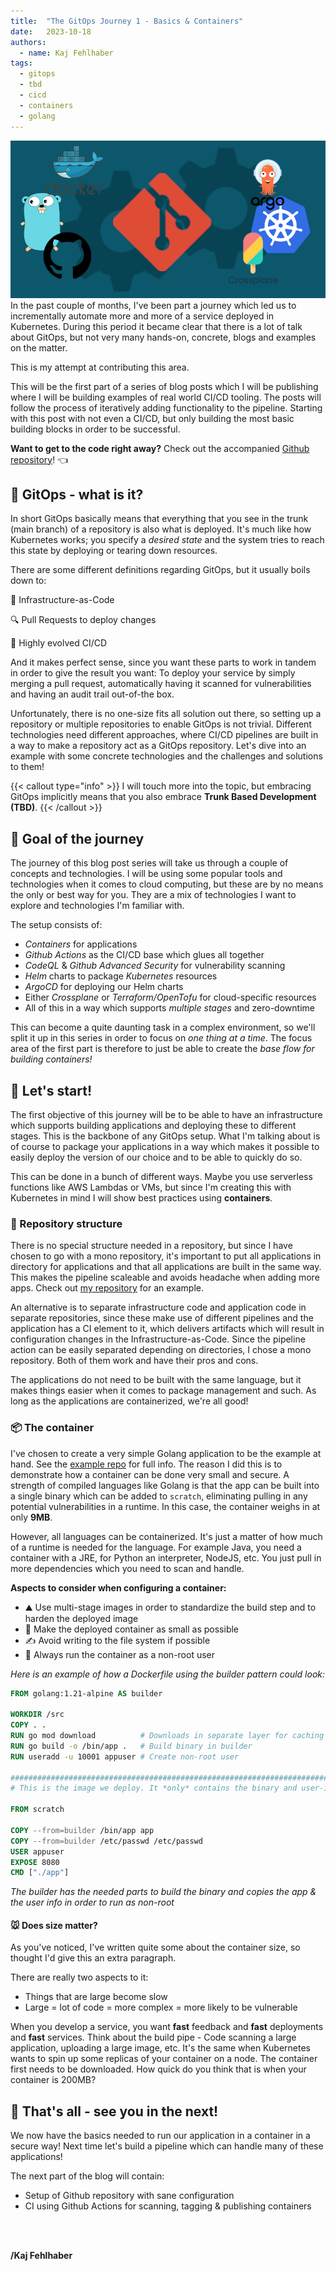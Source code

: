 ```yaml
---
title:  "The GitOps Journey 1 - Basics & Containers"
date:   2023-10-18
authors:
  - name: Kaj Fehlhaber
tags:
  - gitops
  - tbd
  - cicd
  - containers
  - golang
---
```

![](cover.png)
In the past couple of months, I've been part a journey which led us to incrementally automate more and more of a service deployed in Kubernetes.
During this period it became clear that there is a lot of talk about GitOps, but not very many hands-on, concrete, blogs and examples on the matter.

This is my attempt at contributing this area.

This will be the first part of a series of blog posts which I will be publishing where I will be building examples of real world CI/CD tooling.
The posts will follow the process of iteratively adding functionality to the pipeline. Starting with this post with not even a CI/CD, but only
building the most basic building blocks in order to be successful.

**Want to get to the code right away?** Check out the accompanied [Github repository](https://github.com/fehlhabers/gitops-example)! 👈

## 🤔 GitOps - what is it?
In short GitOps basically means that everything that you see in the trunk (main branch) of a repository is also what is deployed.
It's much like how Kubernetes works; you specify a *desired state* and the system tries to reach this state by deploying or tearing down resources.

There are some different definitions regarding GitOps, but it usually boils down to:

📝 Infrastructure-as-Code

🔍 Pull Requests to deploy changes

🚀 Highly evolved CI/CD

And it makes perfect sense, since you want these parts to work in tandem in order to give the result you want: To deploy your service by simply
merging a pull request, automatically having it scanned for vulnerabilities and having an audit trail out-of-the box.

Unfortunately, there is no one-size fits all solution out there, so setting up a repository or multiple repositories to enable GitOps is not trivial.
Different technologies need different approaches, where CI/CD pipelines are built in a way to make a repository act as a GitOps repository.
Let's dive into an example with some concrete technologies and the challenges and solutions to them!

{{< callout type="info" >}}
I will touch more into the topic, but embracing GitOps implicitly means that you also embrace **Trunk Based Development (TBD)**.
{{< /callout >}}

## 🎯 Goal of the journey
The journey of this blog post series will take us through a couple of concepts and technologies. I will be using some popular tools and technologies when it comes to cloud computing,
but these are by no means the only or best way for you. They are a mix of technologies I want to explore and technologies I'm familiar with.

The setup consists of:

- *Containers* for applications
- *Github Actions* as the CI/CD base which glues all together
- *CodeQL* & *Github Advanced Security* for vulnerability scanning
- *Helm* charts to package *Kubernetes* resources
- *ArgoCD* for deploying our Helm charts
- Either *Crossplane* or *Terraform/OpenTofu* for cloud-specific resources
- All of this in a way which supports *multiple stages* and zero-downtime

This can become a quite daunting task in a complex environment, so we'll split it up in this series in order to focus on *one thing at a time*.
The focus area of the first part is therefore to just be able to create the *base flow for building containers!*

## 🚀 Let's start! 
The first objective of this journey will be to be able to have an infrastructure which supports building applications and deploying these
to different stages. This is the backbone of any GitOps setup.
What I'm talking about is of course to package your applications in a way which makes it possible to easily deploy the version of our choice
and to be able to quickly do so.

This can be done in a bunch of different ways. Maybe you use serverless functions like AWS Lambdas or VMs, but since I'm creating this with
Kubernetes in mind I will show best practices using **containers**.

### 📁 Repository structure
There is no special structure needed in a repository, but since I have chosen to go with a mono repository, it's important to put all
applications in directory for applications and that all applications are built in the same way. This makes the pipeline scaleable and avoids headache when adding
more apps. Check out [my repository](https://github.com/fehlhabers/gitops-example) for an example.

An alternative is to separate infrastructure code and application code in separate repositories, since these make use of different pipelines and the application has
a CI element to it, which delivers artifacts which will result in configuration changes in the Infrastructure-as-Code. Since the pipeline action can be easily separated
depending on directories, I chose a mono repository. Both of them work and have their pros and cons.

The applications do not need to be built with the same language, but it makes things easier when it comes to package management and such. As long
as the applications are containerized, we're all good!

### 📦 The container
I've chosen to create a very simple Golang application to be the example at hand. See the [example repo](https://github.com/fehlhabers/gitops-example/tree/main/apps/cruncher) for full info.
The reason I did this is to demonstrate how a container can be done very small and secure. A strength of compiled languages like Golang is that the app can be built into a single binary which can be added to `scratch`, eliminating pulling in any potential vulnerabilities in a runtime. In this case, the container weighs in at only **9MB**.

However, all languages can be containerized. It's just a matter of how much of a runtime is needed for the language. For example Java, you need a container with a JRE, for Python an interpreter, NodeJS, etc. You just pull in more dependencies which you need to scan and handle.

**Aspects to consider when configuring a container:**

- ⛰️ Use multi-stage images in order to standardize the build step and to harden the deployed image
- 🐜 Make the deployed container as small as possible
- ✍️ Avoid writing to the file system if possible
- 🔐 Always run the container as a non-root user

*Here is an example of how a Dockerfile using the builder pattern could look:*
```Dockerfile
FROM golang:1.21-alpine AS builder

WORKDIR /src
COPY . .
RUN go mod download          # Downloads in separate layer for caching
RUN go build -o /bin/app .   # Build binary in builder
RUN useradd -u 10001 appuser # Create non-root user

##########################################################################
# This is the image we deploy. It *only* contains the binary and user-info

FROM scratch

COPY --from=builder /bin/app app
COPY --from=builder /etc/passwd /etc/passwd
USER appuser
EXPOSE 8080
CMD ["./app"]
```
*The builder has the needed parts to build the binary and copies the app & the user info in order to run as non-root*

#### 🐭 Does size matter?
As you've noticed, I've written quite some about the container size, so thought I'd give this an extra paragraph.

There are really two aspects to it:
- Things that are large become slow
- Large = lot of code = more complex = more likely to be vulnerable

When you develop a service, you want **fast** feedback and **fast** deployments and **fast** services. Think about the build pipe - Code scanning a large application, uploading
a large image, etc. It's the same when Kubernetes wants to spin up some replicas of your container on a node. The container first needs to be downloaded. How quick do you think
that is when your container is 200MB?

## 👋 That's all - see you in the next!
We now have the basics needed to run our application in a container in a secure way!
Next time let's build a pipeline which can handle many of these applications!

The next part of the blog will contain:

- Setup of Github repository with sane configuration
- CI using Github Actions for scanning, tagging & publishing containers
<br>
<br>

**/Kaj Fehlhaber** <br>
